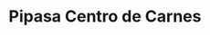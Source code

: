 ---
title: "Pipasa Centro de Carnes"
url: /san-francisco/pipasa-centro-de-carnes/
shop: Metzgerei
---